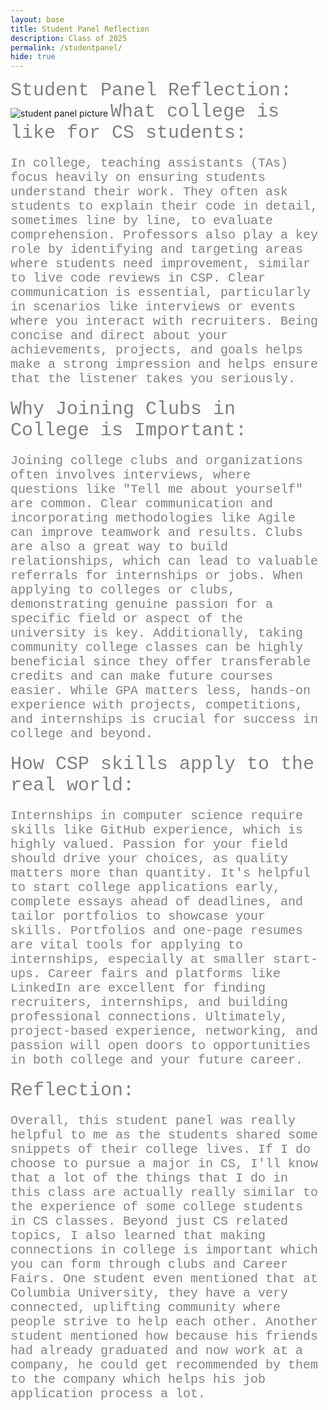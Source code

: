 ```yaml
---
layout: base
title: Student Panel Reflection
description: Class of 2025
permalink: /studentpanel/
hide: true
---
```

<h style="color: gray; font-family: courier new; font-size:30px">Student Panel Reflection: </h>
<img src="{{site.baseurl}}/images/studentpanel.png" alt="student panel picture">
<h style="color: gray; font-family: courier new; font-size:30px">What college is like for CS students:</h>
<p style= "color: gray; font-family: courier new; font-size:20px">In college, teaching assistants (TAs) focus heavily on ensuring students understand their work. They often ask students to explain their code in detail, sometimes line by line, to evaluate comprehension. Professors also play a key role by identifying and targeting areas where students need improvement, similar to live code reviews in CSP. Clear communication is essential, particularly in scenarios like interviews or events where you interact with recruiters. Being concise and direct about your achievements, projects, and goals helps make a strong impression and helps ensure that the listener takes you seriously.</p>

<h style="color: gray; font-family: courier new; font-size:30px">Why Joining Clubs in College is Important:</h>
<p style= "color: gray; font-family: courier new; font-size:20px">Joining college clubs and organizations often involves interviews, where questions like "Tell me about yourself" are common. Clear communication and incorporating methodologies like Agile can improve teamwork and results. Clubs are also a great way to build relationships, which can lead to valuable referrals for internships or jobs. When applying to colleges or clubs, demonstrating genuine passion for a specific field or aspect of the university is key. Additionally, taking community college classes can be highly beneficial since they offer transferable credits and can make future courses easier. While GPA matters less, hands-on experience with projects, competitions, and internships is crucial for success in college and beyond.</p>

<h style="color: gray; font-family: courier new; font-size:30px">How CSP skills apply to the real world:</h>
<p style= "color: gray; font-family: courier new; font-size:20px">Internships in computer science require skills like GitHub experience, which is highly valued. Passion for your field should drive your choices, as quality matters more than quantity. It's helpful to start college applications early, complete essays ahead of deadlines, and tailor portfolios to showcase your skills. Portfolios and one-page resumes are vital tools for applying to internships, especially at smaller start-ups. Career fairs and platforms like LinkedIn are excellent for finding recruiters, internships, and building professional connections. Ultimately, project-based experience, networking, and passion will open doors to opportunities in both college and your future career.</p>

<h style="color: gray; font-family: courier new; font-size:30px">Reflection:</h>
<p style= "color: gray; font-family: courier new; font-size:20px">Overall, this student panel was really helpful to me as the students shared some snippets of their college lives. If I do choose to pursue a major in CS, I'll know that a lot of the things that I do in this class are actually really similar to the experience of some college students in CS classes. Beyond just CS related topics, I also learned that making connections in college is important which you can form through clubs and Career Fairs. One student even mentioned that at Columbia University, they have a very connected, uplifting community where people strive to help each other. Another student mentioned how because his friends had already graduated and now work at a company, he could get recommended by them to the company which helps his job application process a lot.</p>
